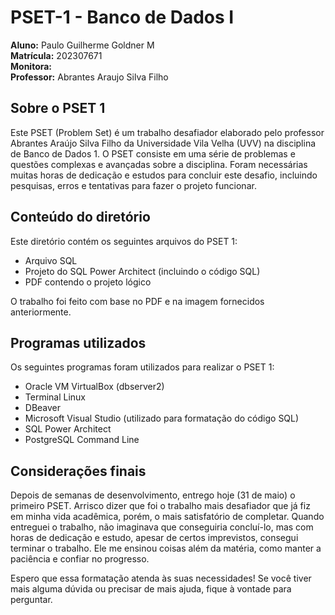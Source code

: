 # PSET-1 - Banco de Dados I

**Aluno:** Paulo Guilherme Goldner M  
**Matrícula:** 202307671  
**Monitora:**  
**Professor:** Abrantes Araujo Silva Filho

## Sobre o PSET 1

Este PSET (Problem Set) é um trabalho desafiador elaborado pelo professor Abrantes Araújo Silva Filho da Universidade Vila Velha (UVV) na disciplina de Banco de Dados 1. O PSET consiste em uma série de problemas e questões complexas e avançadas sobre a disciplina. Foram necessárias muitas horas de dedicação e estudos para concluir este desafio, incluindo pesquisas, erros e tentativas para fazer o projeto funcionar.

## Conteúdo do diretório

Este diretório contém os seguintes arquivos do PSET 1:

- Arquivo SQL
- Projeto do SQL Power Architect (incluindo o código SQL)
- PDF contendo o projeto lógico

O trabalho foi feito com base no PDF e na imagem fornecidos anteriormente.

## Programas utilizados

Os seguintes programas foram utilizados para realizar o PSET 1:

- Oracle VM VirtualBox (dbserver2)
- Terminal Linux
- DBeaver
- Microsoft Visual Studio (utilizado para formatação do código SQL)
- SQL Power Architect
- PostgreSQL Command Line

## Considerações finais

Depois de semanas de desenvolvimento, entrego hoje (31 de maio) o primeiro PSET. Arrisco dizer que foi o trabalho mais desafiador que já fiz em minha vida acadêmica, porém, o mais satisfatório de completar. Quando entreguei o trabalho, não imaginava que conseguiria concluí-lo, mas com horas de dedicação e estudo, apesar de certos imprevistos, consegui terminar o trabalho. Ele me ensinou coisas além da matéria, como manter a paciência e confiar no progresso.

Espero que essa formatação atenda às suas necessidades! Se você tiver mais alguma dúvida ou precisar de mais ajuda, fique à vontade para perguntar.
